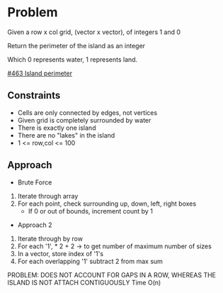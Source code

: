
# Problem
Given a row x col grid, (vector x vector), of integers 1 and 0

Return the perimeter of the island as an integer

Which 0 represents water, 1 represents land.

[\#463 Island perimeter](https://leetcode.com/problems/island-perimeter/description/?envType=daily-question&envId=2024-04-18)

## Constraints
- Cells are only connected by edges, not vertices
- Given grid is completely surrounded by water
- There is exactly one island
- There are no "lakes" in the island
- 1 <= row,col <= 100

## Approach
- Brute Force
1. Iterate through array
2. For each point, check surrounding up, down, left, right boxes
    - If 0 or out of bounds, increment count by 1

- Approach 2
1. Iterate through by row
2. For each '1', * 2 + 2 -> to get number of maximum number of sizes
3. In a vector, store index of '1's
4. For each overlapping '1' subtract 2 from max sum

PROBLEM:
DOES NOT ACCOUNT FOR GAPS IN A ROW, WHEREAS THE ISLAND IS NOT ATTACH CONTIGUOUSLY
Time O(n)
